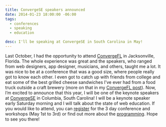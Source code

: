 ```yaml
---
title: ConvergeSE speakers announced
date: 2014-01-23 18:00:00 -06:00
tags:
  - conferences
  - speaking
  - education

desc: I'll be speaking at ConvergeSE in South Carolina in May!
---
```


Last October, I had the opportunity to attend [ConvergeFL](http://www.convergefl.com) in Jacksonville, Florida. The whole experience was great and the speakers, who ranged from web designers, app designer, musicians, and others, taught me a lot. It was nice to be at a conference that was a good size, where people really got to know each other. I even got to catch up with friends from college and eat some of the best grilled cheese sandwiches I’ve ever had from a food truck outside a craft brewery (more on that in my [ConvergeFL post](http://www.samkapila.com/thoughts/converge-fl-2013)).
Now, I’m excited to announce that this year, I will be one of the keynote speakers at [ConvergeSE](http://convergese.com/) in Columbia, South Carolina! I will be a keynote speaker early Saturday morning and I will talk about the state of web education. If you would like to attend, you can [register](https://account.unmatchedstyle.com/register/convergese-2014/) for the 3 day conference and workshops (May 1st to 3rd) or find out more about the [programming](http://convergese.com/speakers.php). Hope to see you there!
